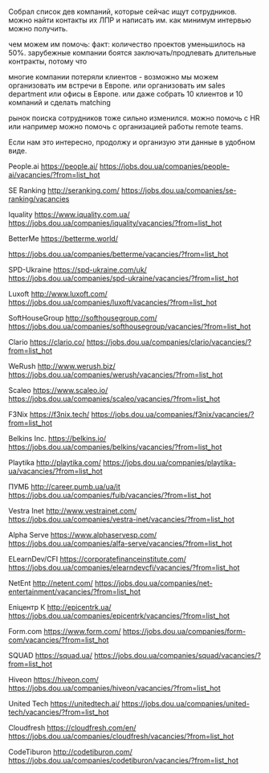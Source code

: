 
Собрал список дев компаний, которые сейчас ищут сотрудников. можно найти контакты их ЛПР и написать им. как минимум интервью можно получить.

чем можем им помочь:
факт: количество проектов уменьшилось на 50%. зарубежные компании боятся заключать/продлевать длительные контракты, потому что

многие компании потеряли клиентов - возможно мы можем организовать им встречи в Европе. или организовать им sales department или офисы в Европе. или даже собрать 10 клиентов и 10 компаний и сделать matching

рынок поиска сотрудников тоже сильно изменился. можно помочь с HR
или например можно помочь с организацией работы remote teams.

Если нам это интересно, продолжу и организую эти данные в удобном виде.

People.ai
https://people.ai/
https://jobs.dou.ua/companies/people-ai/vacancies/?from=list_hot


SE Ranking
http://seranking.com/
https://jobs.dou.ua/companies/se-ranking/vacancies


Iquality
https://www.iquality.com.ua/
https://jobs.dou.ua/companies/iquality/vacancies/?from=list_hot


BetterMe
https://betterme.world/

https://jobs.dou.ua/companies/betterme/vacancies/?from=list_hot

SPD-Ukraine
https://spd-ukraine.com/uk/
https://jobs.dou.ua/companies/spd-ukraine/vacancies/?from=list_hot



Luxoft
http://www.luxoft.com/
https://jobs.dou.ua/companies/luxoft/vacancies/?from=list_hot

SoftHouseGroup
http://softhousegroup.com/
https://jobs.dou.ua/companies/softhousegroup/vacancies/?from=list_hot


Clario
https://clario.co/
https://jobs.dou.ua/companies/clario/vacancies/?from=list_hot

WeRush
http://www.werush.biz/
https://jobs.dou.ua/companies/werush/vacancies/?from=list_hot

Scaleo
https://www.scaleo.io/
https://jobs.dou.ua/companies/scaleo/vacancies/?from=list_hot

F3Nix
https://f3nix.tech/
https://jobs.dou.ua/companies/f3nix/vacancies/?from=list_hot



Belkins Inc.
https://belkins.io/
https://jobs.dou.ua/companies/belkins/vacancies/?from=list_hot

Playtika
http://playtika.com/
https://jobs.dou.ua/companies/playtika-ua/vacancies/?from=list_hot


ПУМБ
http://career.pumb.ua/ua/it
https://jobs.dou.ua/companies/fuib/vacancies/?from=list_hot







Vestra Inet
http://www.vestrainet.com/
https://jobs.dou.ua/companies/vestra-inet/vacancies/?from=list_hot

Alpha Serve
https://www.alphaservesp.com/
https://jobs.dou.ua/companies/alfa-serve/vacancies/?from=list_hot

ELearnDev/CFI
https://corporatefinanceinstitute.com/
https://jobs.dou.ua/companies/elearndevcfi/vacancies/?from=list_hot

NetEnt
http://netent.com/
https://jobs.dou.ua/companies/net-entertainment/vacancies/?from=list_hot

Епіцентр К
http://epicentrk.ua/
https://jobs.dou.ua/companies/epicentrk/vacancies/?from=list_hot




Form.com
https://www.form.com/
https://jobs.dou.ua/companies/form-com/vacancies/?from=list_hot



SQUAD
https://squad.ua/
https://jobs.dou.ua/companies/squad/vacancies/?from=list_hot



Hiveon
https://hiveon.com/
https://jobs.dou.ua/companies/hiveon/vacancies/?from=list_hot


United Tech
https://unitedtech.ai/
https://jobs.dou.ua/companies/united-tech/vacancies/?from=list_hot

Cloudfresh
https://cloudfresh.com/en/
https://jobs.dou.ua/companies/cloudfresh/vacancies/?from=list_hot


CodeTiburon
http://codetiburon.com/
https://jobs.dou.ua/companies/codetiburon/vacancies/?from=list_hot

